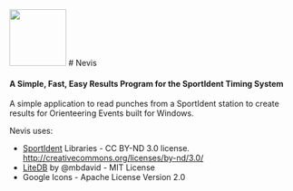 <img src="https://github.com/bonalybob/nevis/blob/master/Assets/nevis.png?raw=true" width="100">
# Nevis

#### A Simple, Fast, Easy Results Program for the SportIdent Timing System

A simple application to read punches from a SportIdent station to create results for Orienteering Events built for Windows.

Nevis uses:
 * [SportIdent](http://sportident.com) Libraries - CC BY-ND 3.0 license. http://creativecommons.org/licenses/by-nd/3.0/
 * [LiteDB](http://www.litedb.org/) by @mbdavid - MIT License
 * Google Icons - Apache License Version 2.0
